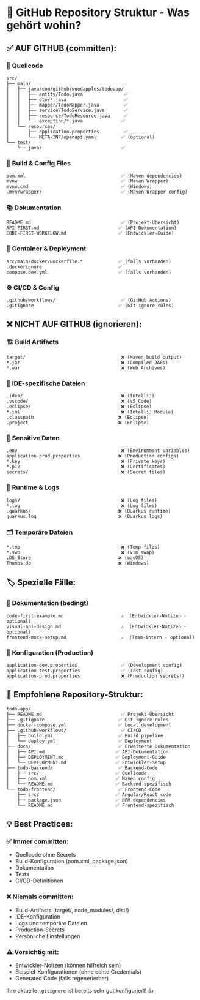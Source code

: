 # 🔄 GitHub Repository Struktur - Was gehört wohin?

## ✅ **AUF GITHUB (committen):**

### 📁 **Quellcode**

```
src/
├── main/
│   ├── java/com/github/woodapples/todoapp/
│   │   ├── entity/Todo.java               ✅
│   │   ├── dto/*.java                     ✅
│   │   ├── mapper/TodoMapper.java         ✅
│   │   ├── service/TodoService.java       ✅
│   │   ├── resource/TodoResource.java     ✅
│   │   └── exception/*.java              ✅
│   └── resources/
│       ├── application.properties         ✅
│       └── META-INF/openapi.yaml         ✅ (optional)
└── test/
    └── java/                             ✅
```

### 📄 **Build & Config Files**

```
pom.xml                                   ✅ (Maven dependencies)
mvnw                                      ✅ (Maven Wrapper)
mvnw.cmd                                  ✅ (Windows)
.mvn/wrapper/                             ✅ (Maven Wrapper config)
```

### 📚 **Dokumentation**

```
README.md                                 ✅ (Projekt-Übersicht)
API-FIRST.md                             ✅ (API-Dokumentation)
CODE-FIRST-WORKFLOW.md                   ✅ (Entwickler-Guide)
```

### 🐳 **Container & Deployment**

```
src/main/docker/Dockerfile.*             ✅ (falls vorhanden)
.dockerignore                            ✅
compose.dev.yml                          ✅ (falls vorhanden)
```

### ⚙️ **CI/CD & Config**

```
.github/workflows/                        ✅ (GitHub Actions)
.gitignore                               ✅ (Git ignore rules)
```

## ❌ **NICHT AUF GITHUB (ignorieren):**

### 🏗️ **Build Artifacts**

```
target/                                   ❌ (Maven build output)
*.jar                                     ❌ (Compiled JARs)
*.war                                     ❌ (Web Archives)
```

### 🔧 **IDE-spezifische Dateien**

```
.idea/                                    ❌ (IntelliJ)
.vscode/                                  ❌ (VS Code)
.eclipse/                                 ❌ (Eclipse)
*.iml                                     ❌ (IntelliJ Module)
.classpath                               ❌ (Eclipse)
.project                                 ❌ (Eclipse)
```

### 🔐 **Sensitive Daten**

```
.env                                      ❌ (Environment variables)
application-prod.properties              ❌ (Production configs)
*.key                                     ❌ (Private keys)
*.p12                                     ❌ (Certificates)
secrets/                                  ❌ (Secret files)
```

### 📱 **Runtime & Logs**

```
logs/                                     ❌ (Log files)
*.log                                     ❌ (Log files)
.quarkus/                                ❌ (Quarkus runtime)
quarkus.log                              ❌ (Quarkus logs)
```

### 🗂️ **Temporäre Dateien**

```
*.tmp                                     ❌ (Temp files)
*.swp                                     ❌ (Vim swap)
.DS_Store                                ❌ (macOS)
Thumbs.db                                ❌ (Windows)
```

## 🏷️ **Spezielle Fälle:**

### 📝 **Dokumentation (bedingt)**

```
code-first-example.md                     ⚠️  (Entwickler-Notizen - optional)
visual-api-design.md                      ⚠️  (Entwickler-Notizen - optional)
frontend-mock-setup.md                    ⚠️  (Team-intern - optional)
```

### 🔧 **Konfiguration (Production)**

```
application-dev.properties                ✅ (Development config)
application-test.properties               ✅ (Test config)
application-prod.properties               ❌ (Production secrets!)
```

## 🚀 **Empfohlene Repository-Struktur:**

```
todo-app/
├── README.md                             ✅ Projekt-Übersicht
├── .gitignore                           ✅ Git ignore rules
├── docker-compose.yml                   ✅ Local development
├── .github/workflows/                    ✅ CI/CD
│   ├── build.yml                        ✅ Build pipeline
│   └── deploy.yml                       ✅ Deployment
├── docs/                                ✅ Erweiterte Dokumentation
│   ├── API.md                          ✅ API-Dokumentation
│   ├── DEPLOYMENT.md                   ✅ Deployment-Guide
│   └── DEVELOPMENT.md                  ✅ Entwickler-Setup
├── todo-backend/                        ✅ Backend-Code
│   ├── src/                            ✅ Quellcode
│   ├── pom.xml                         ✅ Maven config
│   └── README.md                       ✅ Backend-spezifisch
└── todo-frontend/                       ✅ Frontend-Code
    ├── src/                            ✅ Angular/React code
    ├── package.json                    ✅ NPM dependencies
    └── README.md                       ✅ Frontend-spezifisch
```

## 💡 **Best Practices:**

### ✅ **Immer committen:**

- Quellcode ohne Secrets
- Build-Konfiguration (pom.xml, package.json)
- Dokumentation
- Tests
- CI/CD-Definitionen

### ❌ **Niemals committen:**

- Build-Artifacts (target/, node_modules/, dist/)
- IDE-Konfiguration
- Logs und temporäre Dateien
- Production-Secrets
- Persönliche Einstellungen

### ⚠️ **Vorsichtig mit:**

- Entwickler-Notizen (können hilfreich sein)
- Beispiel-Konfigurationen (ohne echte Credentials)
- Generated Code (falls regenerierbar)

Ihre aktuelle `.gitignore` ist bereits sehr gut konfiguriert! 👍
